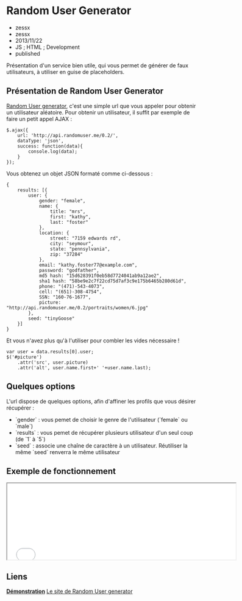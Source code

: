 # Random User Generator
- zessx
- zessx
- 2013/11/22
- JS ; HTML ; Development
- published

Présentation d'un service bien utile, qui vous permet de générer de faux utilisateurs, à utiliser en guise de placeholders.

## Présentation de Random User Generator

[Random User generator](http://randomuser.me), c'est une simple url que vous appeler pour obtenir un utilisateur aléatoire. Pour obtenir un utilisateur, il suffit par exemple de faire un petit appel AJAX :

	$.ajax({
		url: 'http://api.randomuser.me/0.2/',
		dataType: 'json',
		success: function(data){
			console.log(data);
		}
	});

Vous obtenez un objet JSON formaté comme ci-dessous :

	{
		results: [{
			user: {
				gender: "female",
				name: {
					title: "mrs",
					first: "kathy",
					last: "foster"
				},
				location: {
					street: "7159 edwards rd",
					city: "seymour",
					state: "pennsylvania",
					zip: "37284"
				},
				email: "kathy.foster77@example.com",
				password: "godfather",
				md5 hash: "15d628391f0eb58d7724041ab9a12ae2",
				sha1 hash: "58be9e2c7f22cd75d7af3c9e175b6465b280d61d",
				phone: "(471)-543-4073",
				cell: "(651)-308-4754",
				SSN: "160-76-1677",
				picture: "http://api.randomuser.me/0.2/portraits/women/6.jpg"
			},
			seed: "tinyGoose"
		}]
	}

Et vous n'avez plus qu'à l'utiliser pour combler les vides nécessaire !

	var user = data.results[0].user;
	$('#picture')
		.attr('src', user.picture)
		.attr('alt', user.name.first+' '+user.name.last);

## Quelques options

L'url dispose de quelques options, afin d'affiner les profils que vous désirer récupérer :
<ul>
	<li>`gender` : vous pemet de choisir le genre de l'utilisateur (`female` ou `male`)</li>
	<li>`results` : vous pemet de récupérer plusieurs utilisateur d'un seul coup (de `1` à `5`)</li>
	<li>`seed` : associe une chaîne de caractère à un utilisateur. Réutiliser la même `seed` renverra le même utilisateur</li>
</ul>

## Exemple de fonctionnement

<center><iframe src="demos/random-user-generator/index.html" width="600" height="200"></iframe></center>

## Liens
[**Démonstration**](http://blog.smarchal.com/demos/random-user-generator/index.html)
[Le site de Random User generator](http://randomuser.me)